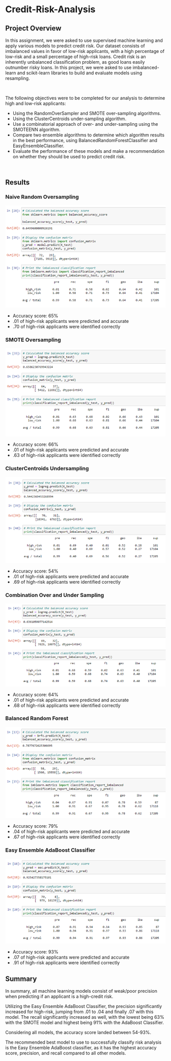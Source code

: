 # Credit-Risk-Analysis

## Project Overview
In this assignment, we were asked to use supervised machine learning and apply various models to predict credit risk. Our dataset consists of imbalanced values in favor of low-risk applicants, with a high percentage of low-risk and a small percentage of high-risk loans. Credit risk is an inherently unbalanced classification problem, as good loans easily outnumber risky loans. In this project, we were asked to use imbalanced-learn and scikit-learn libraries to build and evaluate models using resampling.

<br>

The following objectives were to be completed for our analysis to determine high and low-risk applicants: 
- Using the RandomOverSampler and SMOTE over-sampling algorithms.
- Using the ClusterCentroids under-sampling algorithm.
- Use a combinatorial approach of over- and under-sampling using the SMOTEENN algorithm.
- Compare two ensemble algorithms to determine which algorithm results in the best performance, using BalancedRandomForestClassifier and EasyEnsembleClassifier.
- Evaluate the performance of these models and make a recommendation on whether they should be used to predict credit risk.




<br>

## Results

### Naive Random Oversampling
![Credit Risk Analysis - Random Oversampling](images/random-oversampling.png)
<br>
- Accuracy score: 65%
- .01 of high-risk applicants were predicted and accurate
- .70 of high-risk applicants were identified correctly

### SMOTE Oversampling
![Credit Risk Analysis - SMOTE Oversampling](images/smote-oversampling.png)
<br>
- Accuracy score: 66%
- .01 of high-risk applicants were predicted and accurate
- .63 of high-risk applicants were identified correctly

### ClusterCentroids Undersampling
![Credit Risk Analysis - Undersampling](images/undersampling.png)
<br>
- Accuracy score: 54%
- .01 of high-risk applicants were predicted and accurate
- .69 of high-risk applicants were identified correctly

### Combination Over and Under Sampling
![Credit Risk Analysis - Combination Over and Under Sampling](images/combination-over-undersampling.png)
<br>
- Accuracy score: 64%
- .01 of high-risk applicants were predicted and accurate
- .68 of high-risk applicants were identified correctly

### Balanced Random Forest
![Credit Risk Analysis - Balanced Random Forest](images/balanced-random-forest.png)
<br>
- Accuracy score: 79%
- .04 of high-risk applicants were predicted and accurate
- .67 of high-risk applicants were identified correctly

### Easy Ensemble AdaBoost Classifier
![Credit Risk Analysis - Balanced Random Forest](images/easy-ensemble-adaboost-classifier.png)
<br>
- Accuracy score: 93%
- .07 of high-risk applicants were predicted and accurate
- .91 of high-risk applicants were identified correctly



## Summary

In summary, all machine learning models consist of weak/poor precision when predicting if an applicant is a high-credit risk.

Utilizing the Easy Ensemble AdaBoost Classifier, the precision significantly increased for high-risk, jumping from .01 to .04 and finally .07 with this model. The recall significantly increased as well, with the lowest being 63% with the SMOTE model and highest being 91% with the AdaBoost Classifier.

Considering all models, the accuracy score landed between 54-93%.

The recommended best model to use to successfully classify risk analysis is the Easy Ensemble AdaBoost classifier, as it has the highest accuracy score, precision, and recall compared to all other models.
